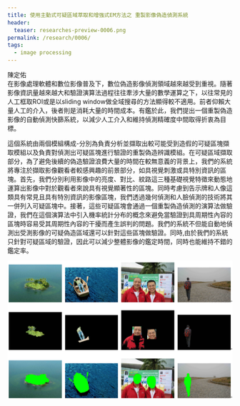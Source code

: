 ```yaml
---
title: 使用主動式可疑區域萃取和增強式EM方法之 重製影像偽造偵測系統
header:
  teaser: researches-preview-0006.png
permalink: /research/0006/
tags:
  - image processing
---
```

陳定佑
<br>
在影像處理軟體和數位影像普及下，數位偽造影像偵測領域越來越受到重視。隨著影像資訊量越來越大和驗證演算法過程往往牽涉大量的數學運算之下，以往常見的人工框取ROI或是以sliding window做全域搜尋的方法顯得較不適用。前者仰賴大量人工的介入，後者則是消耗大量的時間成本。有鑑於此，我們提出一個重製偽造影像的自動偵測快篩系統，以減少人工介入和維持偵測精確度中間取得折衷為目標。

這個系統由兩個模組構成-分別為負責分析並擷取出較可能受到造假的可疑區塊擷取模組以及負責對偵測出可疑區塊進行驗證的重製偽造辨識模組。在可疑區域擷取部分，為了避免後續的偽造驗證浪費大量的時間在較無意義的背景上，我們的系統將專注於擷取影像觀看者較感興趣的前景部分，如具視覺刺激或具特別資訊的區塊。首先，我們分別利用影像中的亮度、對比、紋路這三種基礎視覺特徵來動態地運算出影像中對於觀看者來說具有視覺顯著性的區塊。同時考慮到告示牌和人像這類具有常見且具有特別資訊的影像區塊，我們透過幾何偵測和人臉偵測的技術將其一併列入可疑區塊中。接著，這些可疑區塊會通過一個重製偽造偵測的演算法做驗證，我們在這個演算法中引入機率統計分布的概念來避免當驗證到具周期性內容的區塊時容易受其周期性內容的干擾而產生誤判的問題。我們的系統不但能自動地偵測出受測影像的可疑偽造區域還可以針對這些區塊做驗證。同時,由於我們的系統只針對可疑區域的驗證，因此可以減少整體影像的鑑定時間，同時也能維持不錯的鑑定率。

![](/images/researches-content-0006-01.png)